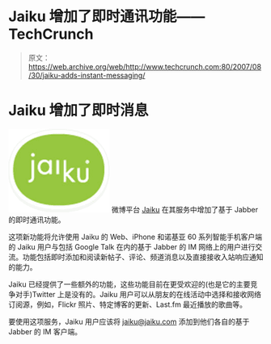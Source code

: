 # Jaiku 增加了即时通讯功能——TechCrunch

> 原文：<https://web.archive.org/web/http://www.techcrunch.com:80/2007/08/30/jaiku-adds-instant-messaging/>

# Jaiku 增加了即时消息

[![jaiku.jpg](img/9d0fd102553cfb45f0bd1109e1a29352.png)](https://web.archive.org/web/20220809223757/http://www.crunchbase.com/company/jaiku) 微博平台 [Jaiku](https://web.archive.org/web/20220809223757/http://www.crunchbase.com/company/jaiku) 在其服务中增加了基于 Jabber 的即时通讯功能。

这项新功能将允许使用 Jaiku 的 Web、iPhone 和诺基亚 60 系列智能手机客户端的 Jaiku 用户与包括 Google Talk 在内的基于 Jabber 的 IM 网络上的用户进行交流。功能包括即时添加和阅读新帖子、评论、频道消息以及直接接收入站响应通知的能力。

Jaiku 已经提供了一些额外的功能，这些功能目前在更受欢迎的(也是它的主要竞争对手)Twitter 上是没有的。Jaiku 用户可以从朋友的在线活动中选择和接收网络订阅源，例如，Flickr 照片、特定博客的更新、Last.fm 最近播放的歌曲等。

要使用这项服务，Jaiku 用户应该将 jaiku@jaiku.com 添加到他们各自的基于 Jabber 的 IM 客户端。